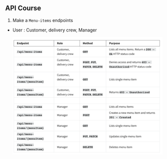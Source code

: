 ## API Course 

1. Make a `Menu-items` endpoints

- User : Customer, delivery crew, Manager

    ![Alt text](./assets/img/readme/menu-items.png)